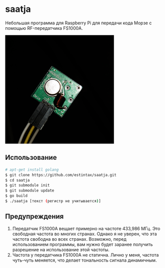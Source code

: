 # saatja

Небольшая программа для Raspberry Pi для передачи кода Морзе с помощью RF-передатчика FS1000A.

![Изображение передатчика FS1000A](https://raw.githubusercontent.com/estintax/saatja/master/doc/fs1000a.png)

## Использование

```Bash
# apt-get install golang
$ git clone https://github.com/estintax/saatja.git
$ cd saatja
$ git submodule init
$ git submodule update
$ go build
$ ./saatja [текст (регистр не учитывается)]
```

## Предупреждения

1. Передатчик FS1000A вещает примерно на частоте 433,986 МГц. Это свободная частота во многих странах. Однако я не уверен, что эта частота свободна во всех странах. Возможно, перед использованием программы, вам нужно будет заранее получить разрешение на использование этой частоты.
2. Частота у передатчика FS1000A не статична. Лично у меня, частота чуть-чуть меняется, что делает тональность сигнала динамичным.
